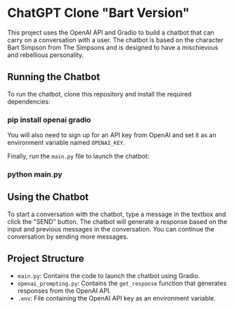 # ChatGPT Clone "Bart Version"

This project uses the OpenAI API and Gradio to build a chatbot that can carry on a conversation with a user. The chatbot is based on the character Bart Simpson from The Simpsons and is designed to have a mischievous and rebellious personality.

## Running the Chatbot

To run the chatbot, clone this repository and install the required dependencies:

### pip install openai gradio
You will also need to sign up for an API key from OpenAI and set it as an environment variable named `OPENAI_KEY`.

Finally, run the `main.py` file to launch the chatbot:

### python main.py

## Using the Chatbot

To start a conversation with the chatbot, type a message in the textbox and click the "SEND" button. The chatbot will generate a response based on the input and previous messages in the conversation. You can continue the conversation by sending more messages.

## Project Structure

- `main.py`: Contains the code to launch the chatbot using Gradio.
- `openai_prompting.py`: Contains the `get_response` function that generates responses from the OpenAI API.
- `.env`: File containing the OpenAI API key as an environment variable.
